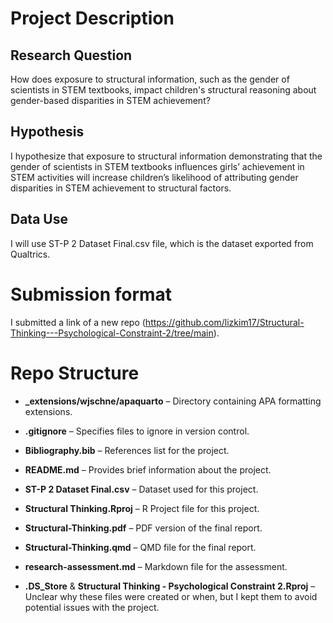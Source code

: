 # Project Description

## Research Question

How does exposure to structural information, such as the gender of scientists in STEM textbooks, impact children's structural reasoning about gender-based disparities in STEM achievement?

## Hypothesis

I hypothesize that exposure to structural information demonstrating that the gender of scientists in STEM textbooks influences girls’ achievement in STEM activities will increase children’s likelihood of attributing gender disparities in STEM achievement to structural factors.

## Data Use

I will use ST-P 2 Dataset Final.csv file, which is the dataset exported from Qualtrics.

# Submission format

I submitted a link of a new repo (<https://github.com/lizkim17/Structural-Thinking---Psychological-Constraint-2/tree/main>).

# Repo Structure

-   **\_extensions/wjschne/apaquarto** – Directory containing APA formatting extensions.

-   **.gitignore** – Specifies files to ignore in version control.

-   **Bibliography.bib** – References list for the project.

-   **README.md** – Provides brief information about the project.

-   **ST-P 2 Dataset Final.csv** – Dataset used for this project.

-   **Structural Thinking.Rproj** – R Project file for this project.

-   **Structural-Thinking.pdf** – PDF version of the final report.

-   **Structural-Thinking.qmd** – QMD file for the final report.

-   **research-assessment.md** – Markdown file for the assessment.

-   **.DS_Store** & **Structural Thinking - Psychological Constraint 2.Rproj** – Unclear why these files were created or when, but I kept them to avoid potential issues with the project.
